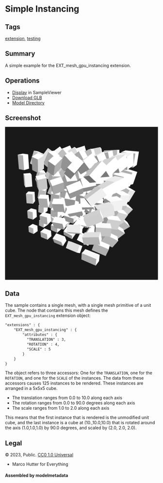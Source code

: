 # Simple Instancing

## Tags

[extension](../../Models-extension.md), [testing](../../Models-testing.md)

## Summary

A simple example for the EXT_mesh_gpu_instancing extension.

## Operations

* [Display](https://github.khronos.org/glTF-Sample-Viewer-Release/?model=https://raw.GithubUserContent.com/KhronosGroup/glTF-Sample-Assets/main/./Models/SimpleInstancing/glTF-Binary/SimpleInstancing.glb) in SampleViewer
* [Download GLB](https://raw.GithubUserContent.com/KhronosGroup/glTF-Sample-Assets/main/./Models/SimpleInstancing/glTF-Binary/SimpleInstancing.glb)
* [Model Directory](./)

## Screenshot

![screenshot](screenshot/screenshot_large.png)

## Data

The sample contains a single mesh, with a single mesh primitive of a unit cube. The node that contains this mesh defines the `EXT_mesh_gpu_instancing` extension object:
```
"extensions" : {
    "EXT_mesh_gpu_instancing" : {
        "attributes" : {
          "TRANSLATION" : 3,
          "ROTATION" : 4,
          "SCALE" : 5
        }
    }
}
```
The object refers to three accessors: One for the `TRANSLATION`, one for the `ROTATION`, and one for the `SCALE` of the instances. The data from these accessors causes 125 instances to be rendered. These instances are arranged in a 5x5x5 cube.

- The translation ranges from 0.0 to 10.0 along each axis
- The rotation ranges from 0.0 to 90.0 degrees along each axis
- The scale ranges from 1.0 to 2.0 along each axis

This means that the first instance that is rendered is the unmodified unit cube, and the last instance is a cube at (10.,10.0,10.0) that is rotated around the axis (1.0,1.0,1.0) by 90.0 degrees, and scaled by (2.0, 2.0, 2.0).



## Legal

&copy; 2023, Public. [CC0 1.0 Universal](https://creativecommons.org/publicdomain/zero/1.0/legalcode)

 - Marco Hutter for Everything

#### Assembled by modelmetadata